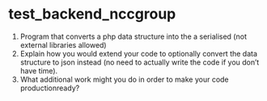 test_backend_nccgroup
=====================

1. Program that converts a php data structure into the a serialised (not external libraries allowed)
2. Explain how you would extend your code to optionally convert the data structure to json instead (no need to actually write the code if you don’t have time).
3. What additional work might you do in order to make your code production­ready?
